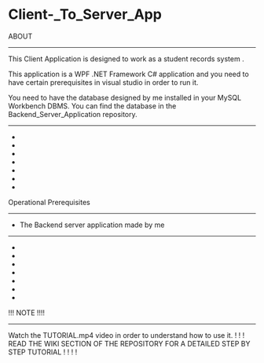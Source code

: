 # Client-_To_Server_App


ABOUT
___________________________________________________________________________________

This Client Application is designed to work as a student records system .

This application is a WPF .NET Framework C# application and you need to have 
certain prerequisites in visual studio in order to run it.

You need to have the database designed by me installed in your MySQL Workbench DBMS.
You can find the database in the Backend_Server_Application repository.
____________________________________________________________________________________
-
-
-
-
-
-
-




Operational Prerequisites
__________________________

- The Backend server application made by me
__________________________
-
-
-
-
-
-
-
!!! NOTE !!!!
__________________

Watch the TUTORIAL.mp4 video in order to understand how to use it.
! ! ! READ THE WIKI SECTION OF THE REPOSITORY FOR A DETAILED STEP BY STEP TUTORIAL ! ! ! !

